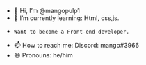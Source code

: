 - 👋 Hi, I’m @mangopulp1
- 🌱 I’m currently learning: Html, css,js.
-     Want to become a Front-end developer.
- 📫 How to reach me: Discord: mango#3966
- 😄 Pronouns: he/him



